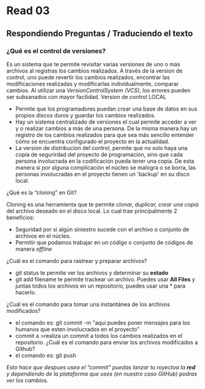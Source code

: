 # Read 03
## Respondiendo Preguntas / Traduciendo el texto
### ¿Qué es el control de versiones?
Es un sistema que te permite revisitar varias versiones de uno o más archivos al registras los cambios realizados. A través de la version de control, uno puede revertir los cambios realizados,  encontrar las modificaciones realizadas y modificarlas individualmente, comparar cambios. Al utilizar una *VersionControlSystem (VCS)*, los errores pueden ser subsanados con mayor facilidad.
Version de control LOCAL
- Permite que los programadores puedan crear una base de datos en sus propios discos duros y guardar los cambios realizados.
- Hay un sistema centralizado de versiones el cual permite acceder a ver y o realizar cambios a más de una persona. De la misma manera hay un registro de los cambios realizados para que sea más sencillo entender cómo se encuentra configurado el proyecto en la actualidad.
- La version de distribucion del control, permite que no solo haya una copia de segurirdad del proyecto de programación, sino que cada persona involucrada en la codificación pueda tener una copia. De esta manera si por alguna complicación el núcleo se malogra o se borra, las personas involucradas en el proyecto tienen un 'backup' en su disco local.

¿Qué es la “cloning” en Git?

Cloning es una herramienta que te permite *clonar, duplicar, crear una copia* del archivo deseado en el disco local. Lo cual trae principalmente 2 beneficios:
- Seguridad por si algún siniestro sucede con el archivo o conjunto de archivos en el núcleo.
- Permitir que podamos trabajar en un código o conjunto de códigos de manera *offline*

¿Cuál es el comando para rastrear y preparar archivos?
- git status te permite ver los archivos  y determinar su **estado**
- git add filename te permite trackear un archivo. Puedes usar **All Files** y juntas todos los archivos en un repositorio, puedes usar una * para hacerlo.

¿Cuál es el comando para tomar una instantánea de los archivos modificados?
- el comando es: git commit -m "aqui puedes poner mensajes para los humanos que esten involucrados en el proyecto"
- commit a >realiza un commit a todos los cambios realizados en el repositorio.
¿Cuál es el comando para enviar los archivos modificados a Github?
- el comando es: git push

*Esto hace que despues usea el "commit" puedas lanzar tu royectoa la **red** y dependiendo de la plataforma que uses (en nuestro caso GitHub) podras ver los cambios.*